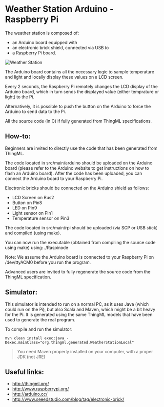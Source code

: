 Weather Station Arduino - Raspberry Pi
======================================

The weather station is composed of:
* an Arduino board equipped with
* an electronic brick shield, connected via USB to
* a Raspberry Pi board. 

![Weather Station](https://raw.github.com/brice-morin/ArduPi/master/WeatherStationLocal/images/WeatherStation.jpg)

The Arduino board contains all the necessary logic to sample temperature and light and locally display these values on a LCD screen.

Every 2 seconds, the Raspberry Pi remotely changes the LCD display of the Arduino board, which in turn sends the displayed value (either temprature or light) to the Pi.

Alternatively, it is possible to push the button on the Arduino to force the Arduino to send data to the Pi.

All the source code (in C) if fully generated from ThingML specifications.

How-to:
-------

Beginners are invited to directly use the code that has been generated from ThingML. 

The code located in src/main/arduino should be uploaded on the Arduino board (please refer to the Arduino website to get instructions on how to flash an Arduino board). After the code has been uploaded, you can connect the Arduino board to your Raspberry Pi.

Electronic bricks should be connected on the Arduino shield as follows:
* LCD Screen on Bus2
* Button on Pin8
* LED on Pin9
* Light sensor on Pin1
* Temperature sensor on Pin3

The code located in src/main/rpi should be uploaded (via SCP or USB stick) and compiled (using make). 

You can now run the executable (obtained from compiling the source code using make) using: ./Raspinode

Note: We assume the Arduino board is connected to your Raspberry Pi on /dev/ttyACM0 before you run the program.

Advanced users are invited to fully regenerate the source code from the ThingML specification. 

Simulator:
----------

This simulator is intended to run on a normal PC, as it uses Java (which could run on the Pi), but also Scala and Maven, which might be a bit heavy for the Pi. It is generated using the same ThingML models that have been used to generate the real program.

To compile and run the simulator:

	mvn clean install exec:java -Dexec.mainClass="org.thingml.generated.WeatherStationLocal"
	
> You need Maven properly installed on your computer, with a proper JDK (not JRE)

Useful links:
-------------------
* http://thingml.org/
* http://www.raspberrypi.org/
* http://arduino.cc/
* http://www.seeedstudio.com/blog/tag/electronic-brick/
